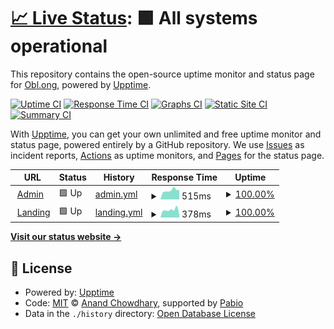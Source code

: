 # [📈 Live Status](https://status.obl.ong): <!--live status--> **🟩 All systems operational**

This repository contains the open-source uptime monitor and status page for [Obl.ong](https://obl.ong), powered by [Upptime](https://github.com/upptime/upptime).

[![Uptime CI](https://github.com/obl-ong/status/workflows/Uptime%20CI/badge.svg)](https://github.com/obl-ong/status/actions?query=workflow%3A%22Uptime+CI%22)
[![Response Time CI](https://github.com/obl-ong/status/workflows/Response%20Time%20CI/badge.svg)](https://github.com/obl-ong/status/actions?query=workflow%3A%22Response+Time+CI%22)
[![Graphs CI](https://github.com/obl-ong/status/workflows/Graphs%20CI/badge.svg)](https://github.com/obl-ong/status/actions?query=workflow%3A%22Graphs+CI%22)
[![Static Site CI](https://github.com/obl-ong/status/workflows/Static%20Site%20CI/badge.svg)](https://github.com/obl-ong/status/actions?query=workflow%3A%22Static+Site+CI%22)
[![Summary CI](https://github.com/obl-ong/status/workflows/Summary%20CI/badge.svg)](https://github.com/obl-ong/status/actions?query=workflow%3A%22Summary+CI%22)

With [Upptime](https://upptime.js.org), you can get your own unlimited and free uptime monitor and status page, powered entirely by a GitHub repository. We use [Issues](https://github.com/obl-ong/status/issues) as incident reports, [Actions](https://github.com/obl-ong/status/actions) as uptime monitors, and [Pages](https://status.obl.ong) for the status page.

<!--start: status pages-->
<!-- This summary is generated by Upptime (https://github.com/upptime/upptime) -->
<!-- Do not edit this manually, your changes will be overwritten -->
<!-- prettier-ignore -->
| URL | Status | History | Response Time | Uptime |
| --- | ------ | ------- | ------------- | ------ |
| <img alt="" src="https://icons.duckduckgo.com/ip3/admin.obl.ong.ico" height="13"> [Admin](https://admin.obl.ong) | 🟩 Up | [admin.yml](https://github.com/obl-ong/status/commits/HEAD/history/admin.yml) | <details><summary><img alt="Response time graph" src="./graphs/admin/response-time-week.png" height="20"> 515ms</summary><br><a href="https://status.obl.ong/history/admin"><img alt="Response time 519" src="https://img.shields.io/endpoint?url=https%3A%2F%2Fraw.githubusercontent.com%2Fobl-ong%2Fstatus%2FHEAD%2Fapi%2Fadmin%2Fresponse-time.json"></a><br><a href="https://status.obl.ong/history/admin"><img alt="24-hour response time 529" src="https://img.shields.io/endpoint?url=https%3A%2F%2Fraw.githubusercontent.com%2Fobl-ong%2Fstatus%2FHEAD%2Fapi%2Fadmin%2Fresponse-time-day.json"></a><br><a href="https://status.obl.ong/history/admin"><img alt="7-day response time 515" src="https://img.shields.io/endpoint?url=https%3A%2F%2Fraw.githubusercontent.com%2Fobl-ong%2Fstatus%2FHEAD%2Fapi%2Fadmin%2Fresponse-time-week.json"></a><br><a href="https://status.obl.ong/history/admin"><img alt="30-day response time 519" src="https://img.shields.io/endpoint?url=https%3A%2F%2Fraw.githubusercontent.com%2Fobl-ong%2Fstatus%2FHEAD%2Fapi%2Fadmin%2Fresponse-time-month.json"></a><br><a href="https://status.obl.ong/history/admin"><img alt="1-year response time 519" src="https://img.shields.io/endpoint?url=https%3A%2F%2Fraw.githubusercontent.com%2Fobl-ong%2Fstatus%2FHEAD%2Fapi%2Fadmin%2Fresponse-time-year.json"></a></details> | <details><summary><a href="https://status.obl.ong/history/admin">100.00%</a></summary><a href="https://status.obl.ong/history/admin"><img alt="All-time uptime 100.00%" src="https://img.shields.io/endpoint?url=https%3A%2F%2Fraw.githubusercontent.com%2Fobl-ong%2Fstatus%2FHEAD%2Fapi%2Fadmin%2Fuptime.json"></a><br><a href="https://status.obl.ong/history/admin"><img alt="24-hour uptime 100.00%" src="https://img.shields.io/endpoint?url=https%3A%2F%2Fraw.githubusercontent.com%2Fobl-ong%2Fstatus%2FHEAD%2Fapi%2Fadmin%2Fuptime-day.json"></a><br><a href="https://status.obl.ong/history/admin"><img alt="7-day uptime 100.00%" src="https://img.shields.io/endpoint?url=https%3A%2F%2Fraw.githubusercontent.com%2Fobl-ong%2Fstatus%2FHEAD%2Fapi%2Fadmin%2Fuptime-week.json"></a><br><a href="https://status.obl.ong/history/admin"><img alt="30-day uptime 100.00%" src="https://img.shields.io/endpoint?url=https%3A%2F%2Fraw.githubusercontent.com%2Fobl-ong%2Fstatus%2FHEAD%2Fapi%2Fadmin%2Fuptime-month.json"></a><br><a href="https://status.obl.ong/history/admin"><img alt="1-year uptime 100.00%" src="https://img.shields.io/endpoint?url=https%3A%2F%2Fraw.githubusercontent.com%2Fobl-ong%2Fstatus%2FHEAD%2Fapi%2Fadmin%2Fuptime-year.json"></a></details>
| <img alt="" src="https://icons.duckduckgo.com/ip3/obl.ong.ico" height="13"> [Landing](https://obl.ong) | 🟩 Up | [landing.yml](https://github.com/obl-ong/status/commits/HEAD/history/landing.yml) | <details><summary><img alt="Response time graph" src="./graphs/landing/response-time-week.png" height="20"> 378ms</summary><br><a href="https://status.obl.ong/history/landing"><img alt="Response time 362" src="https://img.shields.io/endpoint?url=https%3A%2F%2Fraw.githubusercontent.com%2Fobl-ong%2Fstatus%2FHEAD%2Fapi%2Flanding%2Fresponse-time.json"></a><br><a href="https://status.obl.ong/history/landing"><img alt="24-hour response time 279" src="https://img.shields.io/endpoint?url=https%3A%2F%2Fraw.githubusercontent.com%2Fobl-ong%2Fstatus%2FHEAD%2Fapi%2Flanding%2Fresponse-time-day.json"></a><br><a href="https://status.obl.ong/history/landing"><img alt="7-day response time 378" src="https://img.shields.io/endpoint?url=https%3A%2F%2Fraw.githubusercontent.com%2Fobl-ong%2Fstatus%2FHEAD%2Fapi%2Flanding%2Fresponse-time-week.json"></a><br><a href="https://status.obl.ong/history/landing"><img alt="30-day response time 362" src="https://img.shields.io/endpoint?url=https%3A%2F%2Fraw.githubusercontent.com%2Fobl-ong%2Fstatus%2FHEAD%2Fapi%2Flanding%2Fresponse-time-month.json"></a><br><a href="https://status.obl.ong/history/landing"><img alt="1-year response time 362" src="https://img.shields.io/endpoint?url=https%3A%2F%2Fraw.githubusercontent.com%2Fobl-ong%2Fstatus%2FHEAD%2Fapi%2Flanding%2Fresponse-time-year.json"></a></details> | <details><summary><a href="https://status.obl.ong/history/landing">100.00%</a></summary><a href="https://status.obl.ong/history/landing"><img alt="All-time uptime 100.00%" src="https://img.shields.io/endpoint?url=https%3A%2F%2Fraw.githubusercontent.com%2Fobl-ong%2Fstatus%2FHEAD%2Fapi%2Flanding%2Fuptime.json"></a><br><a href="https://status.obl.ong/history/landing"><img alt="24-hour uptime 100.00%" src="https://img.shields.io/endpoint?url=https%3A%2F%2Fraw.githubusercontent.com%2Fobl-ong%2Fstatus%2FHEAD%2Fapi%2Flanding%2Fuptime-day.json"></a><br><a href="https://status.obl.ong/history/landing"><img alt="7-day uptime 100.00%" src="https://img.shields.io/endpoint?url=https%3A%2F%2Fraw.githubusercontent.com%2Fobl-ong%2Fstatus%2FHEAD%2Fapi%2Flanding%2Fuptime-week.json"></a><br><a href="https://status.obl.ong/history/landing"><img alt="30-day uptime 100.00%" src="https://img.shields.io/endpoint?url=https%3A%2F%2Fraw.githubusercontent.com%2Fobl-ong%2Fstatus%2FHEAD%2Fapi%2Flanding%2Fuptime-month.json"></a><br><a href="https://status.obl.ong/history/landing"><img alt="1-year uptime 100.00%" src="https://img.shields.io/endpoint?url=https%3A%2F%2Fraw.githubusercontent.com%2Fobl-ong%2Fstatus%2FHEAD%2Fapi%2Flanding%2Fuptime-year.json"></a></details>

<!--end: status pages-->

[**Visit our status website →**](https://status.obl.ong)

## 📄 License

- Powered by: [Upptime](https://github.com/upptime/upptime)
- Code: [MIT](./LICENSE) © [Anand Chowdhary](https://anandchowdhary.com), supported by [Pabio](https://pabio.com)
- Data in the `./history` directory: [Open Database License](https://opendatacommons.org/licenses/odbl/1-0/)
